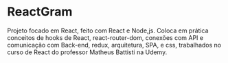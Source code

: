 # ReactGram

Projeto focado em React, feito com React e Node,js. Coloca em prática conceitos de hooks de React, react-router-dom, conexões com API e comunicação com Back-end, redux, arquitetura, SPA, e css, trabalhados no curso de React do professor Matheus Battisti na Udemy.
